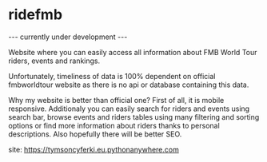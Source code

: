 # ridefmb

--- currently under development ---

Website where you can easily access all
information about FMB World Tour riders, events and rankings.

Unfortunately, timeliness of data is 100%
dependent on official fmbworldtour website
as there is no api or database containing this data.

Why my website is better than official one? 
First of all, it is mobile responsive. Additionaly you can easily search for riders and events using 
search bar, browse events and riders tables using many filtering and sorting options or
find more information about riders thanks to personal descriptions. Also hopefully there will be better SEO.

site: 
https://tymsoncyferki.eu.pythonanywhere.com

